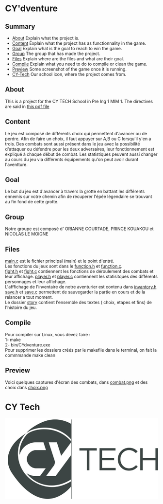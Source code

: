 
# CY'dventure

## Summary
- [About](#about) Explain what the project is.
- [Content](#content) Explain what the project has as functionnality in the game.
- [Goal](#goal) Explain what is the goal to reach to win the game.
- [Group](#group) The group that has made the project.
- [Files](#files) Explain where are the files and what are their goal.
- [Compile](#compile) Explain what you need to do to compile or clean the game.
- [Preview](#preview) Some screenshot of the game once it is running.
- [CY-Tech](#cy-tech) Our school icon, where the project comes from.

## About

This is a project for the CY TECH School in Pre Ing 1 MIM 1. The directives are said in [this pdf file](https://github.com/Or1anne/CY-dventure/blob/master/prAING1_Projet_CY_dventure_v1.0.pdf)

## Content

Le jeu est composé de différents choix qui permettent d'avancer ou de perdre. Afin de faire un choix, il faut appuyer sur A,B ou C lorsqu'il y'en a trois. Des combats sont aussi présent dans le jeu avec la possibilité d'attaquer ou défendre pour les deux adversaires, leur fonctionnement est expliqué à chaque début de combat. Les statistiques peuvent aussi changer au cours du jeu via différents équipements qu'on peut avoir durant l'aventture.

## Goal

Le but du jeu est d'avancer à travers la grotte en battant les différents ennemis sur votre chemin afin de récuperer l'épée légendaire se trouvant au fin fond de cette grotte.

## Group
Notre groupe est composé d' ORIANNE COURTADE, PRINCE KOUAKOU et NICOLAS LE MOIGNE

## Files 
[main.c](https://github.com/Or1anne/CY-dventure/blob/master/main.c) est le fichier principal (main) et le point d'entré.    
Les fonctions du jeux sont dans le [function.h](https://github.com/Or1anne/CY-dventure/blob/master/function.h) et  [function.c](https://github.com/Or1anne/CY-dventure/blob/master/function.c).   
[fight.h](https://github.com/Or1anne/CY-dventure/blob/master/fight.h) et  [fight.c](https://github.com/Or1anne/CY-dventure/blob/master/fight.c) contiennent les fonctions de déroulement des combats et leur affichage.   [player.h](https://github.com/Or1anne/CY-dventure/blob/master/player.h) et  [player.c](https://github.com/Or1anne/CY-dventure/blob/master/player.c) contiennent les statisitques des différents personnages et leur affichage.    
L'afffichage de l'inventaire de notre aventurier est contenu dans [invantory.h](https://github.com/Or1anne/CY-dventure/blob/master/invantory.h)
[save.h](https://github.com/Or1anne/CY-dventure/blob/master/save.h) et [save.c](https://github.com/Or1anne/CY-dventure/blob/master/save.c) permettent de sauvegarder la partie en cours et de la relancer a tout moment.  
Le dossier [story](https://github.com/Or1anne/CY-dventure/tree/master/story) contient l'ensemble des textes ( choix, etapes et fins) de l'histoire du jeu.
## Compile 
Pour compiler sur Linux, vous devez faire :  
1- make   
2- bin/CYdventure.exe   
Pour supprimer les dossiers créés par le makefile dans le terminal, on fait la commmande make clean 

## Preview
Voici quelques captures d'écran des combats, dans [combat.png](https://github.com/Or1anne/CY-dventure/blob/master/Combat.png) et des choix dans [choix.png](https://github.com/Or1anne/CY-dventure/blob/master/Choix.png)

# CY Tech 
![CY tech icon](https://github.com/Or1anne/CY-dventure/blob/master/CY%20Tech_Pant446.jpg)
